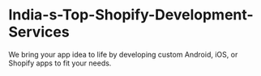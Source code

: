 # India-s-Top-Shopify-Development-Services
We bring your app idea to life by developing custom Android, iOS, or Shopify apps to fit your needs.
